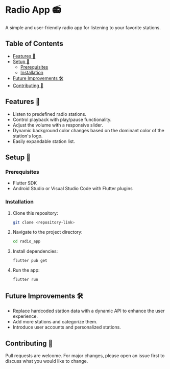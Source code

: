 # Radio App 📻

A simple and user-friendly radio app for listening to your favorite stations.

## Table of Contents

- [Features 🌟](#features-)
- [Setup 🚀](#setup-)
  - [Prerequisites](#prerequisites)
  - [Installation](#installation)
- [Future Improvements 🛠](#future-improvements-)
- [Contributing 🤝](#contributing-)

## Features 🌟

- Listen to predefined radio stations.
- Control playback with play/pause functionality.
- Adjust the volume with a responsive slider.
- Dynamic background color changes based on the dominant color of the station's logo.
- Easily expandable station list.

## Setup 🚀

### Prerequisites

- Flutter SDK
- Android Studio or Visual Studio Code with Flutter plugins

### Installation

1. Clone this repository:
   ```bash
   git clone <repository-link>
   ```

2. Navigate to the project directory:
    ```bash 
    cd radio_app
    ```
3. Install dependencies:
    ```
    flutter pub get
    ```

4. Run the app:
    ```
    flutter run
    ```

## Future Improvements 🛠

- Replace hardcoded station data with a dynamic API to enhance the user experience.
- Add more stations and categorize them.
- Introduce user accounts and personalized stations.

## Contributing 🤝
Pull requests are welcome. For major changes, please open an issue first to discuss what you would like to change.